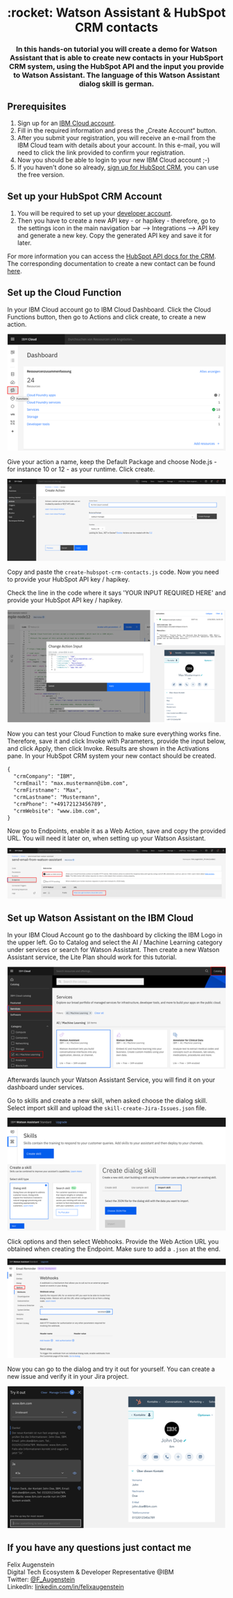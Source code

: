 <h1 align="center" style="border-bottom: none;">:rocket: Watson Assistant & HubSpot CRM contacts</h1>
<h3 align="center">In this hands-on tutorial you will create a demo for Watson Assistant that is able to create new contacts in your HubSport CRM system, using the HubSpot API and the input you provide to Watson Assistant. The language of this Watson Assistant dialog skill is german.</h3>

## Prerequisites

1. Sign up for an [IBM Cloud account](https://cloud.ibm.com/registration).
2. Fill in the required information and press the „Create Account“ button.
3. After you submit your registration, you will receive an e-mail from the IBM Cloud team with details about your account. In this e-mail, you will need to click the link provided to confirm your registration.
4. Now you should be able to login to your new IBM Cloud account ;-)
5. If you haven't done so already, [sign up for HubSpot CRM](https://www.hubspot.com/products/crm), you can use the free version.

## Set up your HubSpot CRM Account

1. You will be required to set up your [developer account](https://developers.hubspot.com/).
2. Then you have to create a new API key - or hapikey - therefore, go to the settings icon in the main navigation bar --> Integrations --> API key and generate a new key.
Copy the generated API key and save it for later.

For more information you can access the [HubSpot API docs for the CRM](https://developers.hubspot.com/docs/api/crm/understanding-the-crm). The corresponding documentation to create a new contact can be found [here](https://developers.hubspot.com/docs/api/crm/contacts).

## Set up the Cloud Function

In your IBM Cloud account go to IBM Cloud Dashboard. Click the Cloud Functions button, then go to Actions and click create, to create a new action.

![Cloud Functions Button](readme_images/cloud-functions-button.png)

Give your action a name, keep the Default Package and choose Node.js - for instance 10 or 12 - as your runtime. Click create.

![Create Cloud Function Action](readme_images/create-cloud-function.png)

Copy and paste the `create-hubspot-crm-contacts.js` code. Now you need to provide your HubSpot API key / hapikey.

Check the line in the code where it says 'YOUR INPUT REQUIRED HERE' and provide your HubSpot API key / hapikey.

![Provide your data](readme_images/provide-your-data.png)

Now you can test your Cloud Function to make sure everything works fine. Therefore, save it and click Invoke with Parameters, provide the input below, and click Apply, then click Invoke. Results are shown in the Activations pane. In your HubSpot CRM system your new contact should be created.

```
{
  "crmCompany": "IBM",
  "crmEmail": "max.mustermann@ibm.com", 
  "crmFirstname": "Max",
  "crmLastname": "Mustermann",
  "crmPhone": "+49172123456789",
  "crmWebsite": "www.ibm.com",
}
```

Now go to Endpoints, enable it as a Web Action, save and copy the provided URL. You will need it later on, when setting up your Watson Assistant.

![Create Endpoint Web Action](readme_images/create-endpoint-web-action.png)

## Set up Watson Assistant on the IBM Cloud

In your IBM Cloud Account go to the dashboard by clicking the IBM Logo in the upper left. Go to Catalog and select the AI / Machine Learning category under services or search for Watson Assistant. Then create a new Watson Assistant service, the Lite Plan should work for this tutorial. 

![Create Watson Assistant](readme_images/create-watson-assistant.png)

Afterwards launch your Watson Assistant Service, you will find it on your dashboard under services.

Go to skills and create a new skill, when asked choose the dialog skill. Select import skill and upload the `skill-create-Jira-Issues.json` file.

![Import Skill](readme_images/import-skill.png)

Click options and then select Webhooks. Provide the Web Action URL you obtained when creating the Endpoint. Make sure to add a `.json` at the end.

![Add Webhook with JSON](readme_images/add-webhook-dotjson.png)

Now you can go to the dialog and try it out for yourself. You can create a new issue and verify it in your Jira project.

![Try it Out](readme_images/try-it-out.png)


## If you have any questions just contact me
Felix Augenstein<br>
Digital Tech Ecosystem & Developer Representative @IBM<br>
Twitter: [@F_Augenstein](https://twitter.com/F_Augenstein)<br>
LinkedIn: [linkedin.com/in/felixaugenstein](https://www.linkedin.com/in/felixaugenstein/)
